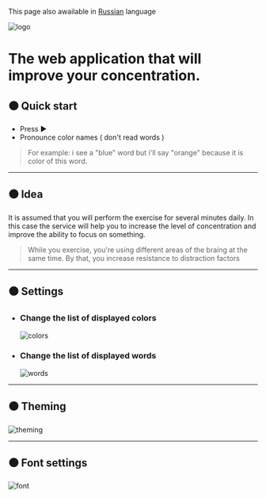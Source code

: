 This page also awailable in [Russian](https://volard.github.io/focus/docs/rus/) language 

![logo](https://i.ibb.co/fXbyXrH/image.png)

# The web application that will improve your concentration.

## ⚫ Quick start

* Press ▶ 
* Pronounce color names ( don't read words )  


> For example: i see a "blue" word but i'll say "orange" because it is color of this word.  

----------------


## ⚫ Idea  

It is assumed that you will perform the exercise for several minutes daily.
In  
this case the service will help you to increase the level of concentration and improve the ability to focus on something.


> While you exercise, you're using different areas of the braing at the same time. By that, you increase resistance to distraction factors

--------------------


## ⚫ Settings  

* ### Change the list of displayed colors
    
  ![colors](https://i.ibb.co/D9DgqT6/colors.png)
  
* ### Change the list of displayed words
    
  ![words](https://i.ibb.co/rFM9m3W/words.png)
  
---------------

  
## ⚫ Theming  
  
![theming](https://i.ibb.co/D8gLBJq/Rec202255.gif)  
  
--------------------
  
## ⚫ Font settings
  
![font](https://i.ibb.co/2Y1RkfR/Rec201533.gif)
  
